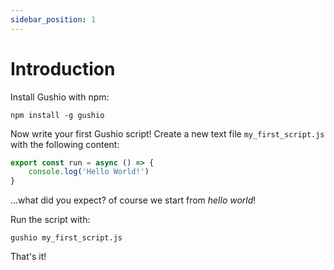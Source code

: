 ```yaml
---
sidebar_position: 1
---
```


# Introduction

Install Gushio with npm:

```shell
npm install -g gushio
```

Now write your first Gushio script!
Create a new text file `my_first_script.js` with the following content:
```js
export const run = async () => {
    console.log('Hello World!')
}
```
...what did you expect? of course we start from *hello world*!

Run the script with:
```shell
gushio my_first_script.js
```

That's it!